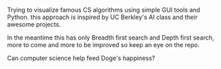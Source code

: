 Trying to visualize famous CS algorithms using simple GUI tools and Python.
this approach is inspired by UC Berkley's AI class and their awesome projects.

In the meantime this has only Breadth first search and Depth first search, more to come and more to be improved so keep an eye on the repo.

Can computer science help feed Doge's happiness?
